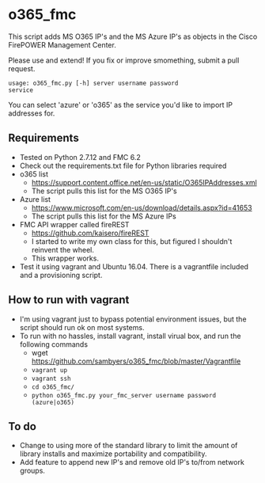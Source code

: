 # o365_fmc
This script adds MS O365 IP's and the MS Azure IP's as objects in the Cisco FirePOWER Management Center.

Please use and extend! If you fix or improve smomething, submit a pull request.

<code>usage: o365_fmc.py [-h] server username password service</code>

You can select 'azure' or 'o365' as the service you'd like to import IP addresses for.
  
## Requirements
- Tested on Python 2.7.12 and FMC 6.2
- Check out the requirements.txt file for Python libraries required
- o365 list
  - https://support.content.office.net/en-us/static/O365IPAddresses.xml
  - The script pulls this list for the MS O365 IP's
- Azure list
  - https://www.microsoft.com/en-us/download/details.aspx?id=41653
  - The script pulls this list for the MS Azure IPs
- FMC API wrapper called fireREST
  - https://github.com/kaisero/fireREST
  - I started to write my own class for this, but figured I shouldn't reinvent the wheel.
  - This wrapper works.
- Test it using vagrant and Ubuntu 16.04. There is a vagrantfile included and a provisioning script.

## How to run with vagrant
- I'm using vagrant just to bypass potential environment issues, but the script should run ok on most systems.
- To run with no hassles, install vagrant, install virual box, and run the following commands
  - wget https://github.com/sambyers/o365_fmc/blob/master/Vagrantfile
  - <code>vagrant up</code>
  - <code>vagrant ssh</code>
  - <code>cd o365_fmc/</code>
  - <code>python o365_fmc.py your_fmc_server username password (azure|o365)</code>

## To do
  - Change to using more of the standard library to limit the amount of library installs and maximize portability and compatibility.
  - Add feature to append new IP's and remove old IP's to/from network groups.
